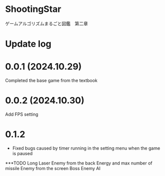 # ShootingStar
ゲームアルゴリズムまるごと図鑑　第二章

# Update log

# 0.0.1 (2024.10.29)
Completed the base game from the textbook

# 0.0.2 (2024.10.30)
Add FPS setting

# 0.1.2
- Fixed bugs caused by timer running in the setting menu when the game is paused


***TODO
Long Laser
Enemy from the back
Energy and max number of missile
Enemy from the screen
Boss
Enemy AI